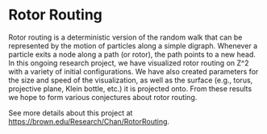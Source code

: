 # Rotor Routing

Rotor routing is a deterministic version of the random walk that can be represented by the motion of particles along a simple digraph. Whenever a particle exits a node along a path (or rotor), the path points to a new head. In this ongoing research project, we have visualized rotor routing on Z^2 with a variety of initial configurations. We have also created parameters for the size and speed of the visualization, as well as the surface (e.g., torus, projective plane, Klein bottle, etc.) it is projected onto. From these results we hope to form various conjectures about rotor routing.

See more details about this project at https://brown.edu/Research/Chan/RotorRouting.
